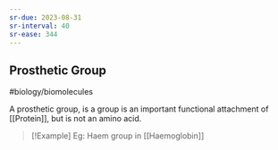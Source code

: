 ```yaml
---
sr-due: 2023-08-31
sr-interval: 40
sr-ease: 344
---
```

## Prosthetic Group
#biology/biomolecules 

A prosthetic group, is a group is an important functional attachment of [[Protein]], but is not an amino acid.

> [!Example] Eg: Haem group in [[Haemoglobin]]